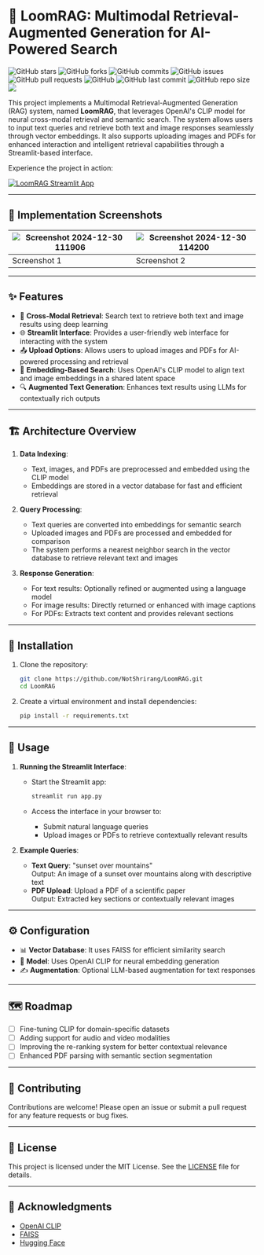 # 🌟 LoomRAG: Multimodal Retrieval-Augmented Generation for AI-Powered Search

![GitHub stars](https://img.shields.io/github/stars/NotShrirang/LoomRAG?style=social)
![GitHub forks](https://img.shields.io/github/forks/NotShrirang/LoomRAG?style=social)
![GitHub commits](https://img.shields.io/github/commit-activity/t/NotShrirang/LoomRAG)
![GitHub issues](https://img.shields.io/github/issues/NotShrirang/LoomRAG)
![GitHub pull requests](https://img.shields.io/github/issues-pr/NotShrirang/LoomRAG)
![GitHub](https://img.shields.io/github/license/NotShrirang/LoomRAG)
![GitHub last commit](https://img.shields.io/github/last-commit/NotShrirang/LoomRAG)
![GitHub repo size](https://img.shields.io/github/repo-size/NotShrirang/LoomRAG)
<a href="https://loomrag.streamlit.app/"><img src="https://img.shields.io/badge/Streamlit%20App-red?style=flat-rounded-square&logo=streamlit&labelColor=white"/></a>

This project implements a Multimodal Retrieval-Augmented Generation (RAG) system, named **LoomRAG**, that leverages OpenAI's CLIP model for neural cross-modal retrieval and semantic search. The system allows users to input text queries and retrieve both text and image responses seamlessly through vector embeddings. It also supports uploading images and PDFs for enhanced interaction and intelligent retrieval capabilities through a Streamlit-based interface.

Experience the project in action:

[![LoomRAG Streamlit App](https://img.shields.io/badge/Streamlit%20App-red?style=for-the-badge&logo=streamlit&labelColor=white)](https://loomrag.streamlit.app/)

---

## 📸 Implementation Screenshots

| ![Screenshot 2024-12-30 111906](https://github.com/user-attachments/assets/13c0bd0d-1569-4d9e-aae5-ea5801a69beb) | ![Screenshot 2024-12-30 114200](https://github.com/user-attachments/assets/d74e9d75-7716-4705-9564-0c6fdc26790b) |
| ---------------------------------------------------------------------------------------------------------------- | ---------------------------------------------------------------------------------------------------------------- |
| Screenshot 1                                                                                                     | Screenshot 2                                                                                                     |

---

## ✨ Features

- 🔄 **Cross-Modal Retrieval**: Search text to retrieve both text and image results using deep learning
- 🌐 **Streamlit Interface**: Provides a user-friendly web interface for interacting with the system
- 📤 **Upload Options**: Allows users to upload images and PDFs for AI-powered processing and retrieval
- 🧠 **Embedding-Based Search**: Uses OpenAI's CLIP model to align text and image embeddings in a shared latent space
- 🔍 **Augmented Text Generation**: Enhances text results using LLMs for contextually rich outputs

---

## 🏗️ Architecture Overview

1. **Data Indexing**:

   - Text, images, and PDFs are preprocessed and embedded using the CLIP model
   - Embeddings are stored in a vector database for fast and efficient retrieval

2. **Query Processing**:

   - Text queries are converted into embeddings for semantic search
   - Uploaded images and PDFs are processed and embedded for comparison
   - The system performs a nearest neighbor search in the vector database to retrieve relevant text and images

3. **Response Generation**:
   - For text results: Optionally refined or augmented using a language model
   - For image results: Directly returned or enhanced with image captions
   - For PDFs: Extracts text content and provides relevant sections

---

## 🚀 Installation

1. Clone the repository:

   ```bash
   git clone https://github.com/NotShrirang/LoomRAG.git
   cd LoomRAG
   ```

2. Create a virtual environment and install dependencies:
   ```bash
   pip install -r requirements.txt
   ```

---

## 📖 Usage

1. **Running the Streamlit Interface**:

   - Start the Streamlit app:

     ```bash
     streamlit run app.py
     ```

   - Access the interface in your browser to:
     - Submit natural language queries
     - Upload images or PDFs to retrieve contextually relevant results

2. **Example Queries**:
   - **Text Query**: "sunset over mountains"  
     Output: An image of a sunset over mountains along with descriptive text
   - **PDF Upload**: Upload a PDF of a scientific paper  
     Output: Extracted key sections or contextually relevant images

---

## ⚙️ Configuration

- 📊 **Vector Database**: It uses FAISS for efficient similarity search
- 🤖 **Model**: Uses OpenAI CLIP for neural embedding generation
- ✍️ **Augmentation**: Optional LLM-based augmentation for text responses

---

## 🗺️ Roadmap

- [ ] Fine-tuning CLIP for domain-specific datasets
- [ ] Adding support for audio and video modalities
- [ ] Improving the re-ranking system for better contextual relevance
- [ ] Enhanced PDF parsing with semantic section segmentation

---

## 🤝 Contributing

Contributions are welcome! Please open an issue or submit a pull request for any feature requests or bug fixes.

---

## 📄 License

This project is licensed under the MIT License. See the [LICENSE](LICENSE) file for details.

---

## 🙏 Acknowledgments

- [OpenAI CLIP](https://openai.com/research/clip)
- [FAISS](https://github.com/facebookresearch/faiss)
- [Hugging Face](https://huggingface.co/)
